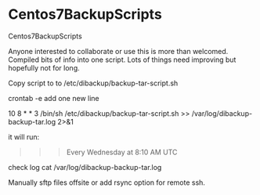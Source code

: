 # Centos7BackupScripts
Centos7BackupScripts

Anyone interested to collaborate or use this is more than welcomed.
Compiled bits of info into one script.
Lots of things need improving but hopefully not for long.


Copy script to to /etc/dibackup/backup-tar-script.sh


crontab -e
add one new line

10 8 * * 3 /bin/sh /etc/dibackup/backup-tar-script.sh >> /var/log/dibackup-backup-tar.log 2>&1

it will run:
>>> Every Wednesday at 8:10 AM UTC

check log
cat /var/log/dibackup-backup-tar.log

Manually sftp files offsite or
add rsync option for remote ssh.
